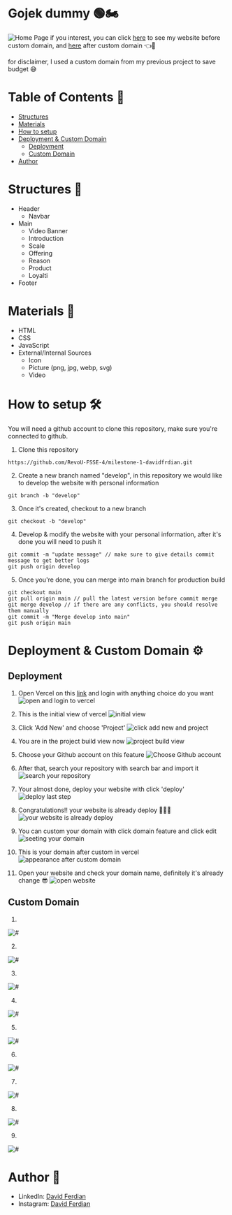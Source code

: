 # Gojek dummy 🟢🏍️
![Home Page](./images/readme-assets/home-page.png)
if you interest, you can click [here](https://gojek-by-david.vercel.app/) to see my website before custom domain, and [here](https://www.spiderclub.site/) after custom domain 👈🔗

for disclaimer, I used a custom domain from my previous project to save budget 😅

# Table of Contents 📃
- [Structures](#structures-📜)
- [Materials](#materials-🧱)
- [How to setup](#how-to-setup-🛠️)
- [Deployment & Custom Domain](#deployment--custom-domain-⚙️)
    - [Deployment](#)
    - [Custom Domain](#)
- [Author](#author-👦)

# Structures 📜
- Header
  - Navbar
- Main
  - Video Banner
  - Introduction
  - Scale
  - Offering
  - Reason
  - Product
  - Loyalti
- Footer

# Materials 🧱
- HTML
- CSS
- JavaScript
- External/Internal Sources
  - Icon
  - Picture (png, jpg, webp, svg)
  - Video

# How to setup 🛠️
You will need a github account to clone this repository, make sure you're connected to github.

1. Clone this repository
```
https://github.com/RevoU-FSSE-4/milestone-1-davidfrdian.git
```
2. Create a new branch named "develop", in this repository we would like to develop the website with personal information
```
git branch -b "develop"
```
3. Once it's created, checkout to a new branch
```
git checkout -b "develop"
```
4. Develop & modify the website with your personal information, after it's done you will need to push it
```git add .
git commit -m "update message" // make sure to give details commit message to get better logs
git push origin develop
```
5. Once you're done, you can merge into main branch for production build
```
git checkout main
git pull origin main // pull the latest version before commit merge
git merge develop // if there are any conflicts, you should resolve them manually
git commit -m "Merge develop into main"
git push origin main
```

# Deployment & Custom Domain ⚙️
## Deployment
1. Open Vercel on this [link](https://vercel.com) and login with anything choice do you want
![open and login to vercel](./images/readme-assets/deploy-1.png)

2. This is the initial view of vercel
![initial view](./images/readme-assets/deploy-2.png)

3. Click 'Add New' and choose 'Project'
![click add new and project](./images/readme-assets/deploy-3.png)

4. You are in the project build view now
![project build view](./images/readme-assets/deploy-4.png)

5. Choose your Github account on this feature
![Choose Github account](./images/readme-assets/deploy-5.png)

6. After that, search your repository with search bar and import it
![search your repository](./images/readme-assets/deploy-6.png)

7. Your almost done, deploy your website with click 'deploy'
![deploy last step](./images/readme-assets/deploy-7.png)

8. Congratulations!! your website is already deploy 🎉🎊🍾
![your website is already deploy](./images/readme-assets/deploy-8.png)

9. You can custom your domain with click domain feature and click edit
![seeting your domain](./images/readme-assets/deploy-9.png)

10. This is your domain after custom in vercel
![appearance after custom domain](./images/readme-assets/deploy-10.png)

11. Open your website and check your domain name, definitely it's already change 😎
![open website](./images/readme-assets/deploy-11.png)

## Custom Domain
1. 
![#](./images/readme-assets/custom-domain-1.png)

2. 
![#](./images/readme-assets/custom-domain-2.png)

3. 
![#](./images/readme-assets/custom-domain-3.png)

4. 
![#](./images/readme-assets/custom-domain-4.png)

5. 
![#](./images/readme-assets/custom-domain-5.png)

6. 
![#](./images/readme-assets/custom-domain-6.png)

7. 
![#](./images/readme-assets/custom-domain-7.png)

8. 
![#](./images/readme-assets/custom-domain-8.png)

9. 
![#](./images/readme-assets/custom-domain-9.png)



# Author 👦
- LinkedIn: [David Ferdian](https://www.linkedin.com/in/davidferdian)
- Instagram: [David Ferdian](https://www.instagram.com/david_f.h/)
